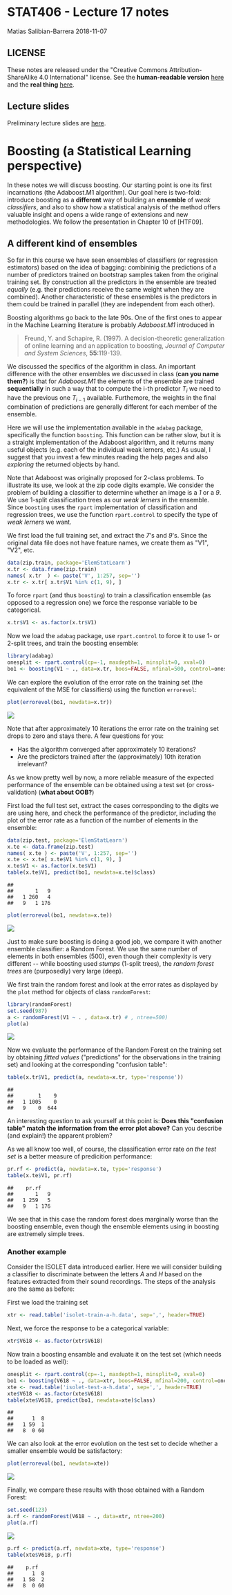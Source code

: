 STAT406 - Lecture 17 notes
================
Matias Salibian-Barrera
2018-11-07

LICENSE
-------

These notes are released under the "Creative Commons Attribution-ShareAlike 4.0 International" license. See the **human-readable version** [here](https://creativecommons.org/licenses/by-sa/4.0/) and the **real thing** [here](https://creativecommons.org/licenses/by-sa/4.0/legalcode).

Lecture slides
--------------

Preliminary lecture slides are [here](STAT406-18-lecture-17-preliminary.pdf).

Boosting (a Statistical Learning perspective)
=============================================

In these notes we will discuss boosting. Our starting point is one its first incarnations (the Adaboost.M1 algorithm). Our goal here is two-fold: introduce boosting as a **different** way of building an **ensemble** of *weak classifiers*, and also to show how a statistical analysis of the method offers valuable insight and opens a wide range of extensions and new methodologies. We follow the presentation in Chapter 10 of \[HTF09\].

A different kind of ensembles
-----------------------------

So far in this course we have seen ensembles of classifiers (or regression estimators) based on the idea of bagging: combininig the predictions of a number of predictors trained on bootstrap samples taken from the original training set. By construction all the predictors in the ensemble are treated *equally* (e.g. their predictions receive the same weight when they are combined). Another characteristic of these ensembles is the predictors in them could be trained in parallel (they are independent from each other).

Boosting algorithms go back to the late 90s. One of the first ones to appear in the Machine Learning literature is probably *Adaboost.M1* introduced in

> Freund, Y. and Schapire, R. (1997). A decision-theoretic generalization of online learning and an application to boosting, *Journal of Computer and System Sciences*, **55**:119-139.

We discussed the specifics of the algorithm in class. An important difference with the other ensembles we discussed in class (**can you name them?**) is that for *Adaboost.M1* the elements of the ensemble are trained **sequentially** in such a way that to compute the i-th predictor *T*<sub>*i*</sub> we need to have the previous one *T*<sub>*i* − 1</sub> available. Furthemore, the weights in the final combination of predictions are generally different for each member of the ensemble.

Here we will use the implementation available in the `adabag` package, specifically the function `boosting`. This function can be rather slow, but it is a straight implementation of the Adaboost algorithm, and it returns many useful objects (e.g. each of the individual weak lerners, etc.) As usual, I suggest that you invest a few minutes reading the help pages and also *exploring* the returned objects by hand.

Note that Adaboost was originally proposed for 2-class problems. To illustrate its use, we look at the zip code digits example. We consider the problem of building a classifier to determine whether an image is a *1* or a *9*. We use 1-split classification trees as our *weak lerners* in the ensemble. Since `boosting` uses the `rpart` implementation of classification and regression trees, we use the function `rpart.control` to specify the type of *weak lerners* we want.

We first load the full training set, and extract the *7*'s and *9*'s. Since the original data file does not have feature names, we create them as "V1", "V2", etc.

``` r
data(zip.train, package='ElemStatLearn')
x.tr <- data.frame(zip.train)
names( x.tr  ) <- paste('V', 1:257, sep='')
x.tr <- x.tr[ x.tr$V1 %in% c(1, 9), ]
```

To force `rpart` (and thus `boosting`) to train a classification ensemble (as opposed to a regression one) we force the response variable to be categorical.

``` r
x.tr$V1 <- as.factor(x.tr$V1)
```

Now we load the `adabag` package, use `rpart.control` to force it to use 1- or 2-split trees, and train the boosting ensemble:

``` r
library(adabag)
onesplit <- rpart.control(cp=-1, maxdepth=1, minsplit=0, xval=0)
bo1 <- boosting(V1 ~ ., data=x.tr, boos=FALSE, mfinal=500, control=onesplit)
```

We can explore the evolution of the error rate on the training set (the equivalent of the MSE for classifiers) using the function `errorevol`:

``` r
plot(errorevol(bo1, newdata=x.tr))
```

![](README_files/figure-markdown_github/boos1.plot-1.png)

Note that after approximately 10 iterations the error rate on the training set drops to zero and stays there. A few questions for you:

-   Has the algorithm converged after approximately 10 iterations?
-   Are the predictors trained after the (approximately) 10th iteration irrelevant?

As we know pretty well by now, a more reliable measure of the expected performance of the ensemble can be obtained using a test set (or cross-validation) (**what about OOB?**)

First load the full test set, extract the cases corresponding to the digits we are using here, and check the performance of the predictor, including the plot of the error rate as a function of the number of elements in the ensemble:

``` r
data(zip.test, package='ElemStatLearn')
x.te <- data.frame(zip.test)
names( x.te ) <- paste('V', 1:257, sep='')
x.te <- x.te[ x.te$V1 %in% c(1, 9), ]
x.te$V1 <- as.factor(x.te$V1)
table(x.te$V1, predict(bo1, newdata=x.te)$class)
```

    ##    
    ##       1   9
    ##   1 260   4
    ##   9   1 176

``` r
plot(errorevol(bo1, newdata=x.te))
```

![](README_files/figure-markdown_github/boos2-1.png)

Just to make sure boosting is doing a good job, we compare it with another ensemble classifier: a Random Forest. We use the same number of elements in both ensembles (500), even though their complexity is very different -- while boosting used *stumps* (1-split trees), the *random forest trees* are (purposedly) very large (deep).

We first train the random forest and look at the error rates as displayed by the `plot` method for objects of class `randomForest`:

``` r
library(randomForest)
set.seed(987)
a <- randomForest(V1 ~ . , data=x.tr) # , ntree=500)
plot(a)
```

![](README_files/figure-markdown_github/boos.comp-1.png)

Now we evaluate the performance of the Random Forest on the training set by obtaining *fitted values* ("predictions" for the observations in the training set) and looking at the corresponding "confusion table":

``` r
table(x.tr$V1, predict(a, newdata=x.tr, type='response'))
```

    ##    
    ##        1    9
    ##   1 1005    0
    ##   9    0  644

An interesting question to ask yourself at this point is: **Does this "confusion table" match the information from the error plot above?** Can you describe (and explain!) the apparent problem?

As we all know too well, of course, the classification error rate *on the test set* is a better measure of predicition performance:

``` r
pr.rf <- predict(a, newdata=x.te, type='response')
table(x.te$V1, pr.rf)
```

    ##    pr.rf
    ##       1   9
    ##   1 259   5
    ##   9   1 176

We see that in this case the random forest does marginally worse than the boosting ensemble, even though the ensemble elements using in boosting are extremely simple trees.

### Another example

<!-- xtr <- read.table('c:/Users/Matias/Desktop/STAT406/2017-18/lecture16/isolet-train.data', header=FALSE, sep=',') -->
<!-- xte <- read.table('c:/Users/Matias/Desktop/STAT406/2017-18/lecture16/isolet-test.data', header=FALSE, sep=',') -->
<!-- xtr.ah <- xtr[ xtr$V618 %in% c(1, 8), ] -->
<!-- xte.ah <- xte[ xte$V618 %in% c(1, 8), ] -->
<!-- write.table(xtr.ah, file='isolet-train-a-h.data', row.names=FALSE, col.names=TRUE, sep=',', quote=FALSE) -->
<!-- write.table(xte.ah, file='isolet-test-a-h.data', row.names=FALSE, col.names=TRUE, sep=',', quote=FALSE) -->
<!-- xtr.mn <- xtr[ xtr$V618 %in% c(13, 14), ] -->
<!-- xte.mn <- xte[ xte$V618 %in% c(13, 14), ] -->
<!-- write.table(xtr.mn, file='isolet-train-m-n.data', row.names=FALSE, col.names=TRUE, sep=',', quote=FALSE) -->
<!-- write.table(xte.mn, file='isolet-test-m-n.data', row.names=FALSE, col.names=TRUE, sep=',', quote=FALSE) -->
Consider the ISOLET data introduced earlier. Here we will consider building a classifier to discriminate between the letters *A* and *H* based on the features extracted from their sound recordings. The steps of the analysis are the same as before:

First we load the training set

``` r
xtr <- read.table('isolet-train-a-h.data', sep=',', header=TRUE)
```

Next, we force the response to be a categorical variable:

``` r
xtr$V618 <- as.factor(xtr$V618)
```

Now train a boosting ensamble and evaluate it on the test set (which needs to be loaded as well):

``` r
onesplit <- rpart.control(cp=-1, maxdepth=1, minsplit=0, xval=0)
bo1 <- boosting(V618 ~ ., data=xtr, boos=FALSE, mfinal=200, control=onesplit)
xte <- read.table('isolet-test-a-h.data', sep=',', header=TRUE) 
xte$V618 <- as.factor(xte$V618)
table(xte$V618, predict(bo1, newdata=xte)$class)
```

    ##    
    ##      1  8
    ##   1 59  1
    ##   8  0 60

We can also look at the error evolution on the test set to decide whether a smaller ensemble would be satisfactory:

``` r
plot(errorevol(bo1, newdata=xte))
```

![](README_files/figure-markdown_github/boos4.4-1.png)

Finally, we compare these results with those obtained with a Random Forest:

``` r
set.seed(123)
a.rf <- randomForest(V618 ~ ., data=xtr, ntree=200) 
plot(a.rf)
```

![](README_files/figure-markdown_github/boos4.5-1.png)

``` r
p.rf <- predict(a.rf, newdata=xte, type='response')
table(xte$V618, p.rf)
```

    ##    p.rf
    ##      1  8
    ##   1 58  2
    ##   8  0 60

<!-- # twosplits <- rpart.control(cp=-1, maxdepth=2, minsplit=0, xval=0) -->
<!-- # bo2 <- boosting(V618 ~ ., data=xtr, boos=FALSE, mfinal=500, control=twosplits) -->
<!-- # table(xte$V618, predict(bo2, newdata=xte)$class) -->
<!-- # plot(errorevol(bo2, newdata=xte)) -->
<!-- ## What is Adaboost doing, *really*?  -->
<!-- We have seen in class that Adaboost can be thought of as  -->
<!-- fitting an *additive model* in a stepwise (greedy) way, -->
<!-- using an exponential loss.  -->
<!-- It is then easy to prove that Adaboost.M1  -->
<!-- is computing an approximation to the *optimal classifier* -->
<!-- G( x ) = log[ P( Y = 1 | X = x ) / P( Y = -1 | X = x ) ] / 2. -->
<!-- More specifically, Adaboost.M1 is fitting an  -->
<!-- additive model to that function, in other words is -->
<!-- attempting to find functions $f_1$, $f_2$, ..., $f_N$ such that  -->
<!-- $G(x) = \sum_i f_i( x )$.  -->
<!-- Knowing what function the boosting algorithm is approximating (albeit in  -->
<!-- a greedy and suboptimal way), allows us to    -->
<!-- understand when the algorithm is expected to work well, -->
<!-- and also when it may not work well.  -->
<!-- In particular, it provides one way to choose the complexity of the  -->
<!-- *weak lerners* used to construct the ensemble. For an example -->
<!-- you can refer to the corresponding lab activity.  -->
<!-- ### A more challenging example, the `email spam` data -->
<!-- The email spam data set is a relatively classic data set  -->
<!-- containing 57 features (potentially explanatory variables)  -->
<!-- measured on 4601 email messages. The goal is to predict -->
<!-- whether an email is *spam* or not. The 57 features are  -->
<!-- a mix of continuous and discrete variables. More information -->
<!-- can be found at -->
<!-- [https://archive.ics.uci.edu/ml/datasets/spambase](https://archive.ics.uci.edu/ml/datasets/spambase). -->
<!-- We first load the data and randomly separate it into a training and -->
<!-- a test set. A more thorough analysis would be to use  -->
<!-- *full* K-fold cross-validation, but given the computational -->
<!-- complexity, I decided to leave the rest of this  -->
<!-- 3-fold CV exercise to the reader.  -->
<!-- ```{r spam.1, fig.width=6, fig.height=6, message=FALSE, warning=FALSE} -->
<!-- data(spam, package='ElemStatLearn') -->
<!-- n <- nrow(spam) -->
<!-- set.seed(987) -->
<!-- ii <- sample(n, floor(n/3)) -->
<!-- spam.te <- spam[ii, ] -->
<!-- spam.tr <- spam[-ii, ] -->
<!-- ``` -->
<!-- We now use Adaboost with 500 iterations, using *stumps* as our -->
<!-- weak learners / classifiers, and check the performance on -->
<!-- the test set: -->
<!-- ```{r spam.2, fig.width=6, fig.height=6, message=FALSE, warning=FALSE} -->
<!-- library(adabag) -->
<!-- onesplit <- rpart.control(cp=-1, maxdepth=1, minsplit=0, xval=0) -->
<!-- bo1 <- boosting(spam ~ ., data=spam.tr, boos=FALSE, mfinal=500, control=onesplit) -->
<!-- pr1 <- predict(bo1, newdata=spam.te) -->
<!-- table(spam.te$spam, pr1$class) -->
<!-- ``` -->
<!-- The classification error rate on the test set is rather high. We now -->
<!-- compare it with that of a Random Forest: -->
<!-- ```{r spam.3, fig.width=6, fig.height=6, message=FALSE, warning=FALSE} -->
<!-- library(randomForest) -->
<!-- set.seed(123)  -->
<!-- a <- randomForest(spam ~ . , data=spam.tr) # , ntree=500) -->
<!-- plot(a) -->
<!-- pr.rf <- predict(a, newdata=spam.te, type='response') -->
<!-- table(spam.te$spam, pr.rf) -->
<!-- ``` -->
<!-- The number of trees in the random forest seems to be appropriate, and its -->
<!-- performance on this test set is definitively better than that of  -->
<!-- boosting. Is there any *room for improvement* for Adaboost?  -->
<!-- As we discussed in class, depending on the interactions that may be  -->
<!-- present in the *true classification function*, we might be able to  -->
<!-- improve our boosting classifier by slightly increasing the complexity -->
<!-- of our base ensemble members. Here we try to use 3-split classification -->
<!-- trees, instead of the 1-split ones used above: -->
<!-- ```{r spam.4, fig.width=6, fig.height=6, message=FALSE, warning=FALSE} -->
<!-- threesplits <- rpart.control(cp=-1, maxdepth=3, minsplit=0, xval=0) -->
<!-- bo3 <- boosting(spam ~ ., data=spam.tr, boos=FALSE, mfinal=500, control=threesplits) -->
<!-- pr3 <- predict(bo3, newdata=spam.te) -->
<!-- table(spam.te$spam, pr3$class) -->
<!-- ``` -->
<!-- There is, in fact, a noticeable improvement in performance on this -->
<!-- test set. The number of element on the boosting ensemble appears to be -->
<!-- appropriate: -->
<!-- ```{r spam.5, fig.width=6, fig.height=6, message=FALSE, warning=FALSE} -->
<!-- plot(errorevol(bo3, newdata=spam.te)) -->
<!-- ``` -->
<!-- As mentioned above, you, dear reader, are encouraged to finish this analysis -->
<!-- by doing a complete 3-fold CV run in order to compare boosting with random  -->
<!-- forests on these data.  -->
<!-- ## Gradient boosting -->
